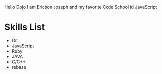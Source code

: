 Hello Dojo I am Ericson Joseph
and my favorite Code School id JavaScript

Skills List
============
* Git
* JavaScript
* Ruby
* JAVA
* C/C++
* rebase

